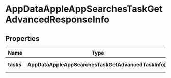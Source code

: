 # AppDataAppleAppSearchesTaskGetAdvancedResponseInfo

## Properties

| Name | Type | Description | Notes |
|------------ | ------------- | ------------- | -------------|
**tasks** | **AppDataAppleAppSearchesTaskGetAdvancedTaskInfo[]** | array of tasks |[optional]|